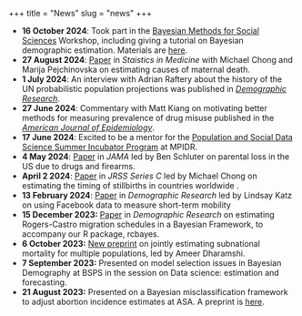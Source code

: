 +++
title = "News"
slug = "news"
+++

- **16 October 2024**: Took part in the [Bayesian Methods for Social Sciences](https://bayesforshs2.sciencesconf.org/) Workshop, including giving a tutorial on Bayesian demographic estimation. Materials are [here](https://github.com/MJAlexander/bayesian-demographic-estimation-tutorial).
- **27 August 2024**: [Paper](https://onlinelibrary.wiley.com/doi/10.1002/sim.10199) in *Staistics in Medicine* with Michael Chong and Marija Pejchinovska on estimating causes of maternal death. 
- **1 July 2024**: An interview with Adrian Raftery about the history of the UN probabilistic population projections was published in [*Demographic Research*](https://www.demographic-research.org/articles/volume/51/1).
- **27 June 2024**: Commentary with Matt Kiang on motivating better methods for measuring prevalence of drug misuse published in the [*American Journal of Epidemiology*](https://academic.oup.com/aje/advance-article-abstract/doi/10.1093/aje/kwae156/7699732?redirectedFrom=fulltext&login=true).
- **17 June 2024**: Excited to be a mentor for the [Population and Social Data Science Summer Incubator Program](https://www.demogr.mpg.de/en/research_6120/digital_and_computational_demography_zagheni_11666/population_and_social_data_science_summer_incubator_program_11935) at MPIDR.
- **4 May 2024**: [Paper](https://jamanetwork.com/journals/jama/article-abstract/2818482) in *JAMA* led by Ben Schluter on parental loss in the US due to drugs and firearms. 
- **April 2 2024**: [Paper](https://academic.oup.com/jrsssc/advance-article/doi/10.1093/jrsssc/qlae017/7636258) in *JRSS Series C* led by Michael Chong on estimating the timing of stillbirths in countries worldwide . 
- **13 February 2024**: [Paper](https://www.demographic-research.org/articles/volume/50/10/) in *Demographic Research* led by Lindsay Katz on using Facebook data to measure short-term mobility
- **15 December 2023:** [Paper](https://www.demographic-research.org/articles/volume/49/42) in *Demographic Research* on estimating Rogers-Castro migration schedules in a Bayesian Framework, to accompany our R package, rcbayes. 
- **6 October 2023:** [New preprint](https://arxiv.org/abs/2310.03113v1) on jointly estimating subnational mortality for multiple populations, led by Ameer Dharamshi. 
- **7 September 2023:** Presented on model selection issues in Bayesian Demography at BSPS in the session on Data science: estimation and forecasting. 
- **21 August 2023:** Presented on a Bayesian misclassification framework to adjust abortion incidence estimates at ASA. A preprint is [here](https://osf.io/preprints/socarxiv/uz8ev/). 
